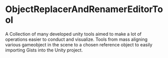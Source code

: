 # ObjectReplacerAndRenamerEditorTool
A Collection of many developed unity tools aimed to make a lot of operations easier to conduct and visualize. Tools from mass aligning various gameobject in the scene to a chosen reference object to easily importing Gists into the Unity project. 
